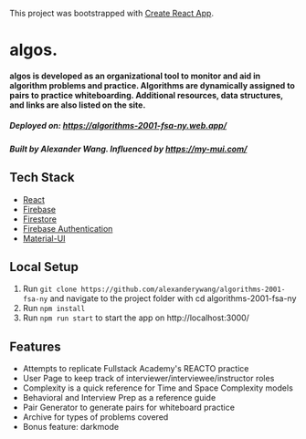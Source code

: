 This project was bootstrapped with [Create React App](https://github.com/facebook/create-react-app).

# algos.

#### algos is developed as an organizational tool to monitor and aid in algorithm problems and practice. Algorithms are dynamically assigned to pairs to practice whiteboarding. Additional resources, data structures, and links are also listed on the site.   
##### Deployed on: https://algorithms-2001-fsa-ny.web.app/
##### Built by Alexander Wang. Influenced by https://my-mui.com/

## Tech Stack
- [React](https://facebook.github.io/react/)
- [Firebase](https://firebase.google.com/)
- [Firestore](https://firebase.google.com/docs/firestore)
- [Firebase Authentication](https://firebase.google.com/docs/auth)
- [Material-UI](https://material-ui.com/)

## Local Setup

1. Run `git clone https://github.com/alexanderywang/algorithms-2001-fsa-ny` and navigate to the project folder with cd algorithms-2001-fsa-ny
2. Run `npm install`
3. Run `npm run start` to start the app on http://localhost:3000/

## Features
- Attempts to replicate Fullstack Academy's REACTO practice 
- User Page to keep track of interviewer/interviewee/instructor roles
- Complexity is a quick reference for Time and Space Complexity models
- Behavioral and Interview Prep as a reference guide
- Pair Generator to generate pairs for whiteboard practice
- Archive for types of problems covered
- Bonus feature: darkmode

